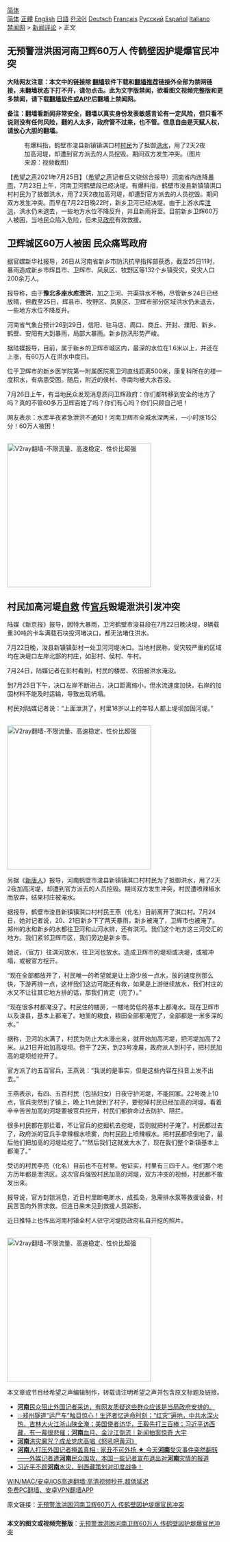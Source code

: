  <!-- 面包屑导航 --> <div class="breadcrumb"><!-- GTranslate: https://gtranslate.io/ -->  <div class="switcher notranslate">  <div class="selected">  <a href="#" onclick="return false;"> 简体</a>  </div>  <div class="option">  <a href="https://www.bannedbook.org" onclick="doGTranslate('zh-CN|zh-CN');jQuery('div.switcher div.selected a').html(jQuery(this).html());return false;" title="简体中文" class="nturl selected"> 简体</a>  <a href="https://www.bannedbook.org/zh-tw/" onclick="doGTranslate('zh-CN|zh-TW');jQuery('div.switcher div.selected a').html(jQuery(this).html());return false;" title="繁體中文" class="nturl"> 正體</a>  <a href="https://www.bannedbook.org/en/" onclick="doGTranslate('zh-CN|en');jQuery('div.switcher div.selected a').html(jQuery(this).html());return false;" title="English" class="nturl"> English</a>  <a href="https://www.bannedbook.org/ja/" onclick="doGTranslate('zh-CN|ja');jQuery('div.switcher div.selected a').html(jQuery(this).html());return false;" title="日本語" class="nturl"> 日語</a>  <a href="https://www.bannedbook.org/ko/" onclick="doGTranslate('zh-CN|ko');jQuery('div.switcher div.selected a').html(jQuery(this).html());return false;" title="한국어" class="nturl"> 한국어</a>  <a href="https://www.bannedbook.org/de/" onclick="doGTranslate('zh-CN|de');jQuery('div.switcher div.selected a').html(jQuery(this).html());return false;" title="Deutsch" class="nturl"> Deutsch</a>  <a href="https://www.bannedbook.org/fr/" onclick="doGTranslate('zh-CN|fr');jQuery('div.switcher div.selected a').html(jQuery(this).html());return false;" title="Français" class="nturl"> Français</a>  <a href="https://www.bannedbook.org/ru/" onclick="doGTranslate('zh-CN|ru');jQuery('div.switcher div.selected a').html(jQuery(this).html());return false;" title="Русский" class="nturl"> Русский</a>  <a href="https://www.bannedbook.org/es/" onclick="doGTranslate('zh-CN|es');jQuery('div.switcher div.selected a').html(jQuery(this).html());return false;" title="Español" class="nturl"> Español</a>  <a href="https://www.bannedbook.org/it/" onclick="doGTranslate('zh-CN|it');jQuery('div.switcher div.selected a').html(jQuery(this).html());return false;" title="Italiano" class="nturl"> Italiano</a>  </div>  </div>      <div class='breadcrumb-sub'><!-- Breadcrumb NavXT 6.3.0 --> <a href="https://www.bannedbook.org/" class="home">禁闻网</a> &gt; <a href="https://www.bannedbook.org/bnews/comments/" class="category">新闻评论</a> &gt; 正文</div></div><h2>无预警泄洪困河南卫辉60万人 传鹤壁因护堤爆官民冲突</h2> <p class="notice"><b>大陆网友注意：本文中的链接除 <a href="https://github.com/bannedbook/fanqiang" >翻墙</a>软件下载和<a href="https://github.com/killgcd/justmysocks/blob/master/README.md">翻墙推荐</a>链接外全部为禁网链接，未翻墙状态下打不开，请勿点击。此为文字版禁闻，欲看图文视频完整版和更多禁闻，请下载<a href="https://github.com/bannedbook/fanqiang">翻墙软件或APP</a>后翻墙上禁闻网。</p><p>备注：翻墙看新闻非常安全，翻墙以真实身份发表敏感言论有一定风险，但只看不说则没有任何风险，翻的人太多，政府管不过来，也不管。信息自由是天赋人权，请放心大胆的翻墙。</b></p>  <div class="entry"> <figure><figcaption>有爆料指，鹤壁市浚县新镇镇淇口村<a href="https://www.bannedbook.org/bnews/tag/%e6%9d%91%e6%b0%91/" class="st_tag internal_tag" rel="tag" title="标签 村民 下的日志">村民</a>为了抵御<a href="https://www.bannedbook.org/bnews/tag/%e6%b4%aa%e6%b0%b4/" class="st_tag internal_tag" rel="tag" title="标签 洪水 下的日志">洪水</a>，用了2天2夜加高河堤，却遭到官方派去的人员挖毁。期间双方发生冲突。（图片来源：视频截图）</figcaption></figure> <p>【<span class='wp_keywordlink_affiliate'><a href="https://www.soundofhope.org" title="希望之声" target="_blank">希望之声</a></span>2021年7月25日】（<a href="https://www.bannedbook.org/bnews/tag/%e5%b8%8c%e6%9c%9b%e4%b9%8b%e5%a3%b0/" class="st_tag internal_tag" rel="tag" title="标签 希望之声 下的日志">希望之声</a>记者岳文骁综合报导）<a href="https://www.bannedbook.org/bnews/tag/%e6%b2%b3%e5%8d%97/" class="st_tag internal_tag" rel="tag" title="标签 河南 下的日志">河南</a>省内连降<a href="https://www.bannedbook.org/bnews/tag/%E6%9A%B4%E9%9B%A8/" class="st_tag internal_tag" rel="tag" title="标签 暴雨 下的日志">暴雨</a>，7月23日上午，河南卫河鹤壁段已经决堤。有爆料指，鹤壁市浚县新镇镇淇口村村民为了抵御洪水，用了2天2夜加高河堤，却遭到官方派去的人员挖毁。期间双方发生冲突。而早在7月22日晚22时，新乡卫河已经决堤。由于上游水库<a href="https://www.bannedbook.org/bnews/tag/%E6%B3%84%E6%B4%AA/" class="st_tag internal_tag" rel="tag" title="标签 泄洪 下的日志">泄洪</a>，洪水仍未退去，一些地方水位不降反升，并且新雨将至。目前新乡卫辉60万人被困，当地民众陷入危险，但未见<a href="https://www.bannedbook.org/bnews/tag/%e6%94%bf%e5%ba%9c/" class="st_tag internal_tag" rel="tag" title="标签 政府 下的日志">政府</a>有效救援。</p> <h2>卫辉城区60万人被困 民众痛骂政府</h2> <p>据官媒新华社报导，26日从河南省新乡市防汛抗旱指挥部获悉，截至25日11时，暴雨造成新乡市辉县市、卫辉市、凤泉区、牧野区等132个乡镇受灾，受灾人口200余万人。</p> <p>报导称，由于<strong>豫北多座水库泄洪</strong>，加之卫河、共渠排水不畅，尽管新乡24日已经放晴，但截至25日，辉县市、牧野区、凤泉区、卫辉市部分区域洪水仍未退去，一些地方水位不降反升。</p> <p>河南省气象台预计26到29日，信阳、驻马店、周口、商丘、开封、濮阳、新乡、鹤壁、安阳有大到暴雨，局部大暴雨。新乡防汛形势严峻。</p> <p>据陆媒报导，目前，属于新乡的卫辉市城区内，最深的水位在1.6米以上，并还在上涨，有60万人在洪水中度日。</p> <p>位于卫辉市的新乡医学院第一附属医院离卫河直线距离500米，康复科所在的楼一度积水，有病患受困。随后，附近的侯村、寺南均被大水吞没。</p> <p>7月26日上午，有当地民众发现消息质问卫辉政府：你们都转移到安全的地方了吗？真的不管60多万卫辉百姓了吗？你们有心吗？你们只顾自己吧！</p>  <p>网友表示：水库半夜紧急泄洪不通知！河南卫辉市全城水深两米，一小时涨15公分！60万人被困！</p> <p><br/><a href="https://github.com/bannedbook/fanqiang/wiki/V2ray%E6%9C%BA%E5%9C%BA"><img src="https://raw.githubusercontent.com/bannedbook/fanqiang/master/v2ss/images/v2free.jpg" width="336" alt="V2ray翻墙-不限流量、高速稳定、性价比超强"></a><br/></p> <h2>村民加高河堤<span class='wp_keywordlink'><a href="https://www.bannedbook.org/forum5/topic42.html" title="萨斯、诚信与自救" target="_blank">自救</a></span> 传<a href="https://www.bannedbook.org/bnews/tag/%E5%AE%98%E5%85%B5/" class="st_tag internal_tag" rel="tag" title="标签 官兵 下的日志">官兵</a>毁堤泄洪引发冲突</h2> <p>陆媒《新京报》报导，因特大暴雨，卫河鹤壁市浚县段在7月22日晚决堤，8辆载重30吨的卡车满载石块投河堵决口，都无法堵住洪水。</p> <p>7月22日晚，浚县新镇镇彭村一处卫河河堤决口。当地村民称，受灾较严重的区域均在决堤口左岸北部的村庄，如彭村、侯村、牛村。</p> <p>7月24日，陆媒记者在彭村看到，村民的楼房、农田被洪水淹没。</p> <p>到7月25日下午，决口左岸不断进占，决口距离缩小，但水流速度加快，右岸的加固材料不能及时运输，导致出现坍塌。</p> <p>村民对陆媒记者说：“上面泄洪了，村里18岁以上的年轻人都上堤坝加固河堤。”</p>  <p><br/><a href="https://github.com/bannedbook/fanqiang/wiki/V2ray%E6%9C%BA%E5%9C%BA"><img src="https://raw.githubusercontent.com/bannedbook/fanqiang/master/v2ss/images/v2free.jpg" width="336" alt="V2ray翻墙-不限流量、高速稳定、性价比超强"></a><br/></p> <p>另据《<span class='wp_keywordlink_affiliate'><a href="https://www.ntdtv.com/" title="新唐人">新唐人</a></span>》报导，河南鹤壁市浚县新镇镇淇口村村民为了抵御洪水，用了2天2夜加高河堤，却遭到官方派去的人员挖毁。期间双方发生冲突，村民遭喷辣椒水而放弃，结果村庄被淹水。</p> <p>据报导，鹤壁市浚县新镇镇淇口村村民王燕（化名）目前离开了淇口村。7月24日，她对记者说，20、21日新乡下了两天暴雨，新乡被淹了，卫辉市也被淹了。郑州的水和新乡的水都往卫河和山河水排，还有淇河。我们这个地方这三河交汇的地方。我们紧邻卫辉市区，我们旁边是新乡市。</p> <p>她说，（官方）往淇河放水，往卫河也放水。造成卫辉市的堤坝或决堤，或被冲塌，或被官方挖开。</p> <p>“现在全部都放开了，村民唯一的希望就是让上游少放一点水，放的速度别那么快，下游再排一点，这样我们这边可能还有救，如果是上游继续放水，我们村庄的水又不让往其它地方排的话，那我们肯定（完了）。”</p> <p>“现在很多村都淹没了。村民住的楼房，一楼地势低的基本上都淹水。现在卫辉市以及浚县，基本上都淹了。地里的粮食，粮田全部都淹完了，全部都是一米多深的水。”</p> <p>据称，卫河的水满了，村民为防止大水漫出来，就开始加高河堤，把河堤加高了2米。从21日开始加高堤坝。但干了2天，到23号凌晨，政府派人到村子，把村民加高的堤坝给挖开了。</p>  <p>官方派了约五百官兵，王燕说：“我说的是事实，但是这些内容在抖音上发不出去。”</p> <p>王燕表示，有四、五百村民（包括妇女）日夜守护河堤，不能回家。22号晚上10点，官兵突然到了镇上，晚上11点就到了村子，要挖掉村民已经加高的河堤。看着辛辛苦苦加高的河堤要被官兵挖开，村民们都拚命过去防护、阻拦。</p> <p>很多村民都在那拦着，不让官兵的挖掘机去挖堤，否则就把村子淹了。村民都过去了，政府派的官兵手拿辣椒水喷雾，向村民脸上喷辣椒水。把村民都喷倒地了，最后他们把加高的河堤给挖了。”“然后我们这就发大水了，现在我们整个新镇基本上都淹了。”</p> <p>受访的村民李亮（化名）目前也不在村里。他证实，村里有三四千人。他们那个地方历年都是泄洪区。这次官兵强毁村民加高的河堤，双方冲突的视频，村民都不敢发出来。</p> <p>报导说，官方封锁消息，近日村里断电断水，成孤岛，急需排水泵等救援设备，村民苦苦向外界求救。但连日来未见到救援人员踪影。</p> <p>近日推特上也传出河南村镇全村人驻守河堤防政府私自开挖的照片。</p> <p><br/><a href="https://github.com/bannedbook/fanqiang/wiki/V2ray%E6%9C%BA%E5%9C%BA"><img src="https://raw.githubusercontent.com/bannedbook/fanqiang/master/v2ss/images/v2free.jpg" width="336" alt="V2ray翻墙-不限流量、高速稳定、性价比超强"></a><br/></p>  <p>本文章或节目经希望之声编辑制作，转载请注明希望之声并包含原文标题及链接。 </p> <ul class='op-related-articles' title='相关阅读'> <li><a href='https://www.bannedbook.org/bnews/bannedvideo/20210726/1594392.html' target='_blank'><b>河南</b>民众阻止外国记者采访，有网友质疑这些群众应该是当局政府安排的。</a></li> <li><a href='https://www.bannedbook.org/bnews/bannedvideo/20210726/1594352.html' target='_blank'>💥郑州隧道“运尸车”触目惊心！生还者忆逃命时刻；“红灾”遍地，中共水深火热，吉林大火江浙山陕全淹；美国使者访华，王毅先打三百棒；习近平访西藏，有一幕很悲催；<b>河南</b>血月、金沙江倒流｜新闻拍案惊奇 大宇</a></li> <li><a href='https://www.bannedbook.org/bnews/bannedvideo/20210726/1594337.html' target='_blank'><b>河南</b>洪灾魔咒？成龙党庆高唱《怒吼吧黄河》</a></li> <li><a href='https://www.bannedbook.org/bnews/bannedvideo/20210726/1594334.html' target='_blank'><b>河南</b>人打压外国记者掩盖真相  : 家丑不可外扬 ★  今天<b>河南</b>受灾事件突然翻转——外媒记者遭<b>河南</b>民众围攻，本国一些记者宣布退出对<b>河南</b>灾情的报道</a></li> <li><a href='https://www.bannedbook.org/bnews/bannedvideo/20210726/1594325.html' target='_blank'>习近平不顾<b>河南</b>水灾，到西藏策划对印度战争！</a></li> </ul> <p class="texttj"> <a href="https://github.com/bannedbook/fanqiang/wiki/V2ray%E6%9C%BA%E5%9C%BA" target="_blank">WIN/MAC/安卓/iOS高速翻墙:高清视频秒开,超低延迟</a><br/> <a href="https://github.com/bannedbook/fanqiang/wiki/%E7%A6%81%E9%97%BB%E7%BD%91%E5%AE%89%E5%8D%93%E7%BF%BB%E5%A2%99%E6%96%B0%E9%97%BBAPP" target="_blank">免费PC翻墙、安卓VPN翻墙APP</a></p><p>原文链接：<a class="src_link"  href="https://www.soundofhope.org/post/529271" target="_blank">无预警泄洪困河南卫辉60万人 传鹤壁因护堤爆官民冲突</a></p><a name='sharetosocial'></a>  <div style="margin-bottom:5px;padding-bottom:5px;clear:both"> <div id="archive-pix-1" class="banner-ads"> <!-- AuctionX Display platform tag START --> <div id="26318x728x90x621x_ADSLOT2" clicktrack="%%CLICK_URL_ESC%%"></div> <!-- AuctionX Display platform tag END --> </div> <div id="archive-pix-2" class="banner-ads"> <!-- AuctionX Display platform tag START --> <div id="26315x300x250x621x_ADSLOT2" clicktrack="%%CLICK_URL_ESC%%"></div> <!-- AuctionX Display platform tag END --> </div> </div>  <div id="archive-pix-1" class="banner-ads"> <!-- AuctionX Display platform tag START --> <div id="26318x728x90x621x_ADSLOT3" clicktrack="%%CLICK_URL_ESC%%"></div> <!-- AuctionX Display platform tag END --> </div> <div><b>本文的图文或视频完整版</b>：<a href='https://www.bannedbook.org/bnews/comments/20210726/1594401.html'>无预警泄洪困河南卫辉60万人 传鹤壁因护堤爆官民冲突</a></div>  </div><!--END ENTRY--> 
